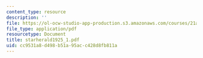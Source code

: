 ```yaml
---
content_type: resource
description: ''
file: https://ol-ocw-studio-app-production.s3.amazonaws.com/courses/21a-441-the-conquest-of-america-spring-2004/cc9531a8d498b51a95acc428d8fb811a_starherald1925_1.pdf
file_type: application/pdf
resourcetype: Document
title: starherald1925_1.pdf
uid: cc9531a8-d498-b51a-95ac-c428d8fb811a
---
```

